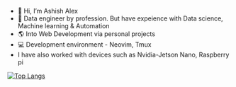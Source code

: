 - 👋 Hi, I’m Ashish Alex 
- :wrench: Data engineer by profession. But have expeience with Data science, Machine learning & Automation
- :earth_americas: Into Web Development via personal projects
- 💻 Development environment - Neovim, Tmux
- I have also worked with devices such as Nvidia-Jetson Nano, Raspberry pi

[![Top Langs](https://github-readme-stats.vercel.app/api/top-langs/?username=ashish10alex&hide=php)](https://github.com/folke)

